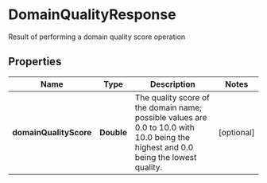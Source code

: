

# DomainQualityResponse

Result of performing a domain quality score operation
## Properties

Name | Type | Description | Notes
------------ | ------------- | ------------- | -------------
**domainQualityScore** | **Double** | The quality score of the domain name; possible values are 0.0 to 10.0 with 10.0 being the highest and 0.0 being the lowest quality. |  [optional]



